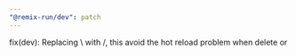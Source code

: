 ```yaml
---
"@remix-run/dev": patch
---
```


fix(dev): Replacing \ with /, this avoid the hot reload problem when delete or
